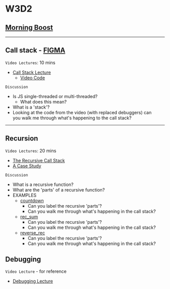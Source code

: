 # W3D2

## [Morning Boost]

---

## Call stack - [FIGMA]

`Video Lectures`: 10 mins

- [Call Stack Lecture]
  - [Video Code](./code-it-out/call_stack.js)

`Discussion`

- Is JS single-threaded or multi-threaded?
  - What does this mean?
- What is a 'stack'?
- Looking at the code from the video (with replaced debuggers) can\
you walk me through what's happening to the call stack?

---

## Recursion

`Video Lectures`: 20 mins

- [The Recursive Call Stack]
- [A Case Study]

`Discussion`

- What is a recursive function?
- What are the 'parts' of a recursive function?
- EXAMPLES
  - [countdown](./code-it-out/countdown.js)
    - Can you label the recursive 'parts'?
    - Can you walk me through what's happening in the call stack?
  - [rec_sum](./code-it-out/rec_sum.js)
    - Can you label the recursive 'parts'?
    - Can you walk me through what's happening in the call stack?
  - [reverse_rec](./code-it-out/reverse_rec.js)
    - Can you label the recursive 'parts'?
    - Can you walk me through what's happening in the call stack?

## Debugging

`Video Lecture` - for reference

- [Debugging Lecture]

<!-- constant links -->
[FIGMA]: https://www.figma.com/file/UMWdZXSOPlm3rRSXSNzEAf/Callstack?node-id=0%3A1
<!-- per cohort -->
[Morning Boost]: https://open.appacademy.io/learn/js-py---jun-2021-cohort-1-online/week-3-jun-2021-cohort-1-online/tuesday-morning-boost
[Call Stack Lecture]: https://open.appacademy.io/learn/js-py---jun-2021-cohort-1-online/week-3-jun-2021-cohort-1-online/call-stack-lecture
[The Recursive Call Stack]: https://open.appacademy.io/learn/js-py---jun-2021-cohort-1-online/week-3-jun-2021-cohort-1-online/the-recursive-call-stack
[A Case Study]: https://open.appacademy.io/learn/js-py---jun-2021-cohort-1-online/week-3-jun-2021-cohort-1-online/a-case-study
[Debugging Lecture]: https://open.appacademy.io/learn/js-py---jun-2021-cohort-1-online/week-3-jun-2021-cohort-1-online/debugging-walkthrough
